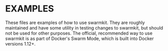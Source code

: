EXAMPLES
========

These files are examples of how to use swarmkit. They are roughly maintained 
and have some utility in testing changes to swarmkit, but should not be used 
for other purposes. The official, recommended way to use swarmkit is as part of 
Docker's Swarm Mode, which is built into Docker versions 1.12+.
